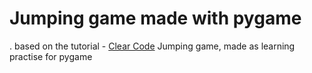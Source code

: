 # Jumping game made with pygame
. based on the tutorial - [Clear Code](https://youtube.com/watch?v=AY9MnQ4x3zk)
Jumping game, made as learning practise for pygame
